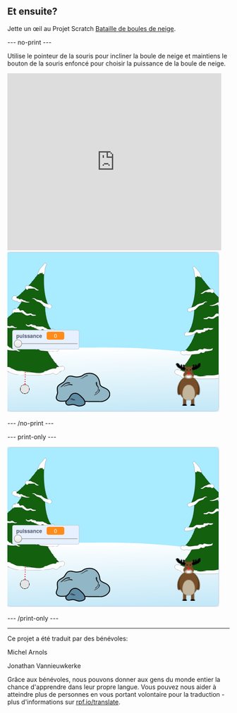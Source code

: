 ## Et ensuite?

Jette un œil au Projet Scratch [Bataille de boules de neige](https://projects.raspberrypi.org/fr-FR/projects/snowball-fight).

--- no-print ---

Utilise le pointeur de la souris pour incliner la boule de neige et maintiens le bouton de la souris enfoncé pour choisir la puissance de la boule de neige.

<div class="scratch-preview">
  <iframe allowtransparency="true" width="485" height="402" src="https://scratch.mit.edu/projects/embed/397706531/?autostart=true" frameborder="0" scrolling="no"></iframe>
  <img src="images/snow-final.png">
</div>

--- /no-print ---

--- print-only ---

![projet terminé](images/snow-final.png)

--- /print-only ---


***
Ce projet a été traduit par des bénévoles:

Michel Arnols

Jonathan Vannieuwkerke

Grâce aux bénévoles, nous pouvons donner aux gens du monde entier la chance d'apprendre dans leur propre langue. Vous pouvez nous aider à atteindre plus de personnes en vous portant volontaire pour la traduction - plus d'informations sur [rpf.io/translate](https://rpf.io/translate).

